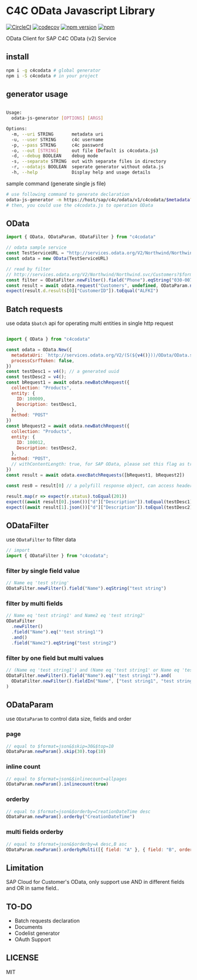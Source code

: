 # C4C OData Javascript Library

[![CircleCI](https://circleci.com/gh/Soontao/c4codata.svg?style=shield)](https://circleci.com/gh/Soontao/c4codata)
[![codecov](https://codecov.io/gh/Soontao/c4codata/branch/master/graph/badge.svg)](https://codecov.io/gh/Soontao/c4codata)
[![npm version](https://badge.fury.io/js/c4codata.svg)](https://badge.fury.io/js/c4codata)
[![npm](https://img.shields.io/npm/dy/c4codata.svg)](https://www.npmjs.com/package/c4codata)

OData Client for SAP C4C OData (v2) Service

## install

```bash
npm i -g c4codata # global generator
npm i -S c4codata # in your project
```

## generator usage

```bash

Usage:
  odata-js-generator [OPTIONS] [ARGS]

Options:
  -m, --uri STRING       metadata uri
  -u, --user STRING      c4c username
  -p, --pass STRING      c4c password
  -o, --out [STRING]     out file (Default is c4codata.js)
  -d, --debug BOOLEAN    debug mode
  -s, --separate STRING  out with separate files in directory
  -r, --odatajs BOOLEAN  seperate generator without odata.js
  -h, --help             Display help and usage details

```

sample command (generate single js file)

```bash
# use following command to generate declaration
odata-js-generator -m https://host/sap/c4c/odata/v1/c4codata/$metadata?sap-label=true -u user -p pass
# then, you could use the c4codata.js to operation OData
```

## OData

```javascript
import { OData, ODataParam, ODataFilter } from "c4codata"

// odata sample service
const TestServiceURL = "http://services.odata.org/V2/Northwind/Northwind.svc/$metadata"
const odata = new OData(TestServiceURL)

// read by filter
// http://services.odata.org/V2/Northwind/Northwind.svc/Customers?$format=json&$filter=Phone eq '030-0074321'
const filter = ODataFilter.newFilter().field("Phone").eqString("030-0074321");
const result = await odata.request("Customers", undefined, ODataParam.newParam().filter(filter))
expect(result.d.results[0]["CustomerID"]).toEqual("ALFKI")

```

## Batch requests

use odata `$batch` api for operating multi entities in single http request

```javascript

import { OData } from "c4codata"

const odata = OData.New({
  metadataUri: `http://services.odata.org/V2/(S(${v4()}))/OData/OData.svc/$metadata`,
  processCsrfToken: false,
})
const testDesc1 = v4(); // a generated uuid
const testDesc2 = v4();
const bRequest1 = await odata.newBatchRequest({
  collection: "Products",
  entity: {
    ID: 100009,
    Description: testDesc1,
  },
  method: "POST"
})
const bRequest2 = await odata.newBatchRequest({
  collection: "Products",
  entity: {
    ID: 100012,
    Description: testDesc2,
  },
  method: "POST",
  // withContentLength: true, for SAP OData, please set this flag as true
})
const result = await odata.execBatchRequests([bRequest1, bRequest2])

const res0 = result[0] // a polyfill response object, can access headers, status, json() and text()

result.map(r => expect(r.status).toEqual(201))
expect((await result[0].json())["d"]["Description"]).toEqual(testDesc1)
expect((await result[1].json())["d"]["Description"]).toEqual(testDesc2)


```

## ODataFilter

use `ODataFilter` to filter data

```js
// import
import { ODataFilter } from "c4codata";
```

### filter by single field value

```js
// Name eq 'test string'
ODataFilter.newFilter().field("Name").eqString("test string")
```

### filter by multi fields

```js
// Name eq 'test string1' and Name2 eq 'test string2'
ODataFilter
  .newFilter()
  .field("Name").eq("'test string1'")
  .and()
  .field("Name2").eqString("test string2")
```

### filter by one field but multi values

```js
// (Name eq 'test string1') and (Name eq 'test string1' or Name eq 'test string2')
ODataFilter.newFilter().field("Name").eq("'test string1'").and(
  ODataFilter.newFilter().fieldIn("Name", ["test string1", "test string2"])
)
```

## ODataParam

use `ODataParam` to control data size, fields and order

### page

```javascript 
// equal to $format=json&$skip=30&$top=10
ODataParam.newParam().skip(30).top(10)
```

### inline count 

```javascript 
// equal to $format=json&$inlinecount=allpages
ODataParam.newParam().inlinecount(true)
```

### orderby

```javascript
// equal to $format=json&$orderby=CreationDateTime desc
ODataParam.newParam().orderby("CreationDateTime")
```

### multi fields orderby

```javascript
// equal to $format=json&$orderby=A desc,B asc
ODataParam.newParam().orderbyMulti([{ field: "A" }, { field: "B", order: "asc" }])
```

## Limitation

SAP Cloud for Customer's OData, only support use AND in different fields and OR in same field..

## TO-DO

* Batch requests declaration
* Documents
* Codelist generator
* OAuth Support

## LICENSE

MIT
